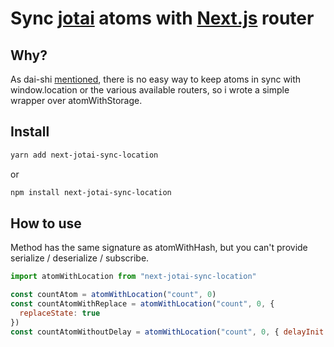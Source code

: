 # Sync [jotai](https://jotai.org/) atoms with [Next.js](https://nextjs.org/) router

## Why?

As dai-shi [mentioned](https://github.com/pmndrs/jotai/issues/1140#issuecomment-1118084148), there is no easy way to keep atoms in sync with window.location or the various available routers, so i wrote a simple wrapper over atomWithStorage.

## Install

```bash
yarn add next-jotai-sync-location
```

or

```bash
npm install next-jotai-sync-location
```

## How to use

Method has the same signature as atomWithHash, but you can't provide serialize / deserialize / subscribe.

```js
import atomWithLocation from "next-jotai-sync-location"

const countAtom = atomWithLocation("count", 0)
const countAtomWithReplace = atomWithLocation("count", 0, {
  replaceState: true
})
const countAtomWithoutDelay = atomWithLocation("count", 0, { delayInit: false })
```
